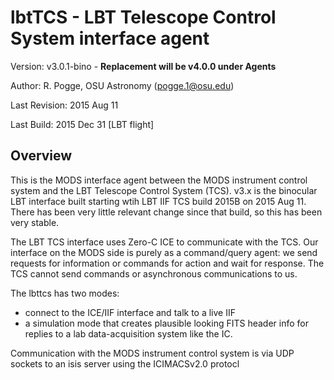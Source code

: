 # lbtTCS - LBT Telescope Control System interface agent

Version: v3.0.1-bino - **Replacement will be v4.0.0 under Agents**

Author: R. Pogge, OSU Astronomy (pogge.1@osu.edu)

Last Revision: 2015 Aug 11

Last Build: 2015 Dec 31 [LBT flight]

## Overview

This is the MODS interface agent between the MODS instrument control system and the LBT Telescope Control System (TCS).
v3.x is the binocular LBT interface built starting wtih LBT IIF TCS build 2015B on 2015 Aug 11.  There has been very
little relevant change since that build, so this has been very stable.

The LBT TCS interface uses Zero-C ICE to communicate with the TCS. Our interface on the MODS side is purely as a command/query
agent: we send requests for information or commands for action and wait for response.  The TCS cannot send commands or 
asynchronous communications to us.

The lbttcs has two modes:
 * connect to the ICE/IIF interface and talk to a live IIF
 * a simulation mode that creates plausible 
looking FITS header info for replies to a lab data-acquisition system like the IC.

Communication with the MODS instrument control system is via UDP sockets to an isis server using the ICIMACSv2.0 protocl
